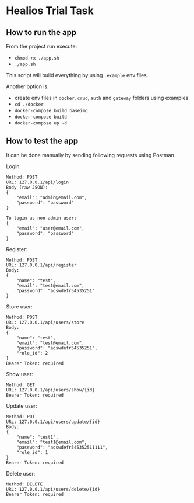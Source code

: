 # Healios Trial Task

## How to run the app

From the project run execute:
- `chmod +x ./app.sh`
- `./app.sh`

This script will build everything by using `.example` env files.

Another option is:
- create env files in `docker`, `crud`, `auth` and `gateway` folders using examples
- `cd ./docker`
- `docker-compose build baseimg`
- `docker-compose build`
- `docker-compose up -d`

## How to test the app

It can be done manually by sending following requests using Postman.

Login:
```
Method: POST
URL: 127.0.0.1/api/login
Body (raw JSON):
{
    "email": "admin@email.com",
    "password": "password"
}

To login as non-admin user:
{
    "email": "user@email.com",
    "password": "password"
}
```

Register:
```
Method: POST
URL: 127.0.0.1/api/register
Body:
{
    "name": "test",
    "email": "test@email.com",
    "password": "aqswdefr54535251"
}
```

Store user:
```
Method: POST
URL: 127.0.0.1/api/users/store
Body:
{
    "name": "test",
    "email": "test@email.com",
    "password": "aqswdefr54535251",
    "role_id": 2
}
Bearer Token: required
```

Show user:
```
Method: GET
URL: 127.0.0.1/api/users/show/{id}
Bearer Token: required
```

Update user:
```
Method: PUT
URL: 127.0.0.1/api/users/update/{id}
Body:
{
    "name": "test1",
    "email": "test1@email.com",
    "password": "aqswdefr545352511111",
    "role_id": 1
}
Bearer Token: required
```

Delete user:
```
Method: DELETE
URL: 127.0.0.1/api/users/delete/{id}
Bearer Token: required
```
